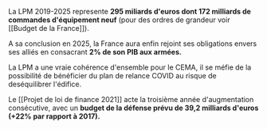 La LPM 2019-2025 represente **295 miliards d'euros dont 172 milliards de commandes d'équipement neuf** (pour des ordres de grandeur voir [[Budget de la France]]).

A sa conclusion en 2025, la France aura enfin rejoint ses obligations envers ses alliés en consacrant **2% de son PIB aux armées.**

La LPM a une vraie cohérence d'ensemble pour le CEMA, il se méfie de la possibilité de bénéficier du plan de relance COVID au risque de deséquilibrer l'édifice. 

Le [[Projet de loi de finance 2021]] acte la troisième année d'augmentation consécutive, avec un **budget de la défense prévu de 39,2 milliards d'euros (+22% par rapport à 2017).**
